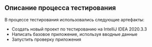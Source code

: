 ## Описание процесса тестирования
В процессе тестирования использовались следующие артефакты:
* Cоздать новый проект по тестированию на IntelliJ IDEA 2020.3.3
* Написать базовое приложение, используя вводные данные
* Запустить проверку приложения